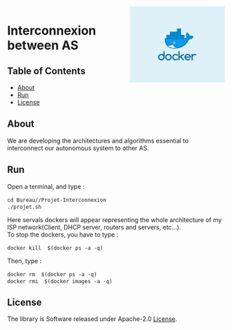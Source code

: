 <div class="logo"><img src="Docker.png" width="220px" align="right"></div>


# Interconnexion between AS

## Table of Contents

- [About](#about)
- [Run](#run)
- [License](#license)

## About

<p>We are developing the architectures and algorithms essential to interconnect our autonomous system to other AS.</p>


## Run

Open a terminal, and type :<br>

	cd Bureau//Projet-Interconnexion
	./projet.sh

Here servals dockers will appear representing the whole architecture of my ISP 
network(Client, DHCP server, routers and servers, etc...).<br>
To stop the dockers, you have to type :<br>

	docker kill  $(docker ps -a -q)  
  
Then, type :<br>

	docker rm  $(docker ps -a -q)
	docker rmi  $(docker images -a -q)
## License

The library is Software released under Apache-2.0 [License](LICENSE.txt).
